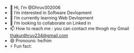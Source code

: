 - 👋 Hi, I’m @Dhruv302006
- 👀 I’m interested in Software Devlopment
- 🌱 I’m currently learning Web Devlopment
- 💞️ I’m looking to collaborate on Linked in
- 📫 How to reach me : you can contact me throgh my Gmail thakurdhruv234@gmail.com
- 😄 Pronouns: he/him
- ⚡ Fun fact: 

<!---
Dhruv302006/Dhruv302006 is a ✨ special ✨ repository because its `README.md` (this file) appears on your GitHub profile.
You can click the Preview link to take a look at your changes.
--->
